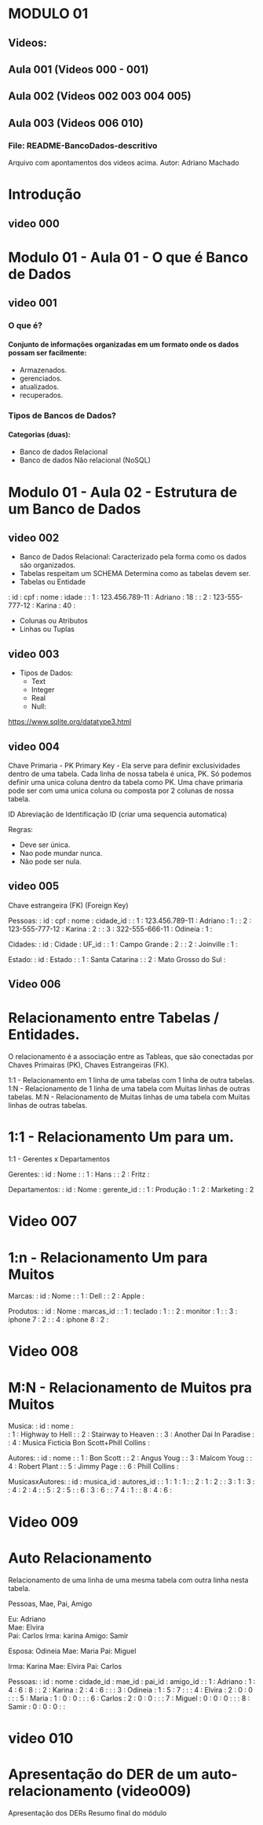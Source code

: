 # MODULO 01 
##  Videos: 
##  Aula 001 (Videos 000 - 001) 
##  Aula 002 (Videos 002 003 004 005)
##  Aula 003 (Videos 006 010)
### File: README-BancoDados-descritivo

Arquivo com apontamentos dos videos acima.
Autor: Adriano Machado 

# Introdução 
## video 000 

# Modulo 01 - Aula 01 - O que é Banco de Dados
## video 001 

### O que é?
#### Conjunto de informações organizadas em um formato onde os dados possam ser facilmente:
- Armazenados.
- gerenciados.
- atualizados.
- recuperados. 



### Tipos de Bancos de Dados?
#### Categorias (duas):
- Banco de dados Relacional
- Banco de dados Não relacional (NoSQL)

# Modulo 01 - Aula 02 - Estrutura de um Banco de Dados
## video 002

- Banco de Dados Relacional: Caracterizado pela forma como os dados são organizados.
- Tabelas respeitam um SCHEMA Determina como as tabelas devem ser. 
- Tabelas ou Entidade 
  
: id    : cpf	            : nome	    : idade :
:  1    : 123.456.789-11	: Adriano	: 18    :
:  2    : 123-555-777-12	: Karina	: 40    :

- Colunas ou Atributos 
- Linhas ou Tuplas 
  
## video 003

- Tipos de Dados:
  - Text 
  - Integer
  - Real
  - Null:

https://www.sqlite.org/datatype3.html 

## video 004

Chave Primaria - PK Primary Key - Ela serve para definir exclusividades dentro de uma tabela. Cada linha de nossa tabela é unica, PK. Só podemos definir uma unica coluna dentro da tabela como PK. Uma chave primaria pode ser com uma unica coluna ou composta por 2 colunas de nossa tabela. 

ID Abreviação de Identificação ID (criar uma sequencia automatica)

Regras:
- Deve ser única. 
- Nao pode mundar nunca. 
- Não pode ser nula. 


## video 005
Chave estrangeira (FK) (Foreign Key)

Pessoas:
: id    : cpf	            : nome	  : cidade_id :
:  1    : 123.456.789-11	: Adriano	: 1         :
:  2    : 123-555-777-12	: Karina	: 2         :
:  3    : 322-555-666-11  : Odineia : 1         :    

Cidades:
: id  : Cidade        : UF_id  :
: 1   : Campo Grande  : 2     :
: 2   : Joinville     : 1     :

Estado: 
: id  : Estado              : 
: 1   : Santa Catarina      : 
: 2   : Mato Grosso do Sul  : 


## Video 006 
# Relacionamento entre Tabelas / Entidades. 

O relacionamento é a associação entre as Tableas, que são conectadas por Chaves Primairas (PK), Chaves Estrangeiras (FK).

1:1 - Relacionamento em 1 linha de uma tabelas com 1 linha de outra tabelas.
1:N - Relacionamento de 1 linha de uma tabela com Muitas linhas de outras tabelas. 
M:N - Relacionamento de Muitas linhas de uma tabela com Muitas linhas de outras tabelas. 


# 1:1 - Relacionamento Um para um. 

1:1 - Gerentes x Departamentos 

Gerentes:
: id  : Nome      : 
: 1   : Hans      :
: 2   : Fritz     :

Departamentos:
: id  : Nome      : gerente_id : 
: 1   : Produção  : 1
: 2   : Marketing : 2


# Video 007
# 1:n - Relacionamento Um para Muitos

Marcas:
: id  : Nome      :
: 1   : Dell      :
: 2   : Apple     :

Produtos:
: id  : Nome      : marcas_id :
: 1   : teclado   : 1         :
: 2   : monitor   : 1         :
: 3   : iphone 7  : 2         :
: 4   : iphone 8  : 2         :


# Video 008
# M:N - Relacionamento de Muitos pra Muitos

Musica:
: id  :   nome  :  
: 1   : Highway to Hell                           :
: 2   : Stairway to Heaven                        :
: 3   : Another Dai In Paradise                   :
: 4   : Musica Ficticia Bon Scott+Phill Collins   :

Autores:
: id  : nome          :
: 1   : Bon Scott     :
: 2   : Angus Youg    : 
: 3   : Malcom Youg   :
: 4   : Robert Plant  :
: 5   : Jimmy Page    :
: 6   : Phill Collins : 

MusicasxAutores:
: id  : musica_id : autores_id  :
:  1  :     1     :   1         :
:  2  :     1     :   2         :
:  3  :     1     :   3         :
:  4  :     2     :   4         :
:  5  :     2     :   5         :
:  6  :     3     :   6         :
:  7        4     :   1         :
:  8  :     4     :   6         :


# Video 009
# Auto Relacionamento  
  Relacionamento de uma linha de uma mesma tabela com outra linha nesta tabela. 

Pessoas, Mae, Pai, Amigo 

Eu:  Adriano  
  Mae: Elvira  
  Pai: Carlos
  Irma: karina 
  Amigo: Samir 

Esposa: Odineia 
  Mae: Maria 
  Pai: Miguel
  
Irma: Karina
  Mae: Elvira
  Pai: Carlos



Pessoas:
: id    : nome	  : cidade_id : mae_id : pai_id :  amigo_id :
:  1    : Adriano	: 1         : 4      : 6      :  8        :
:  2    : Karina	: 2         : 4      : 6      :           :
:  3    : Odineia : 1         : 5      : 7      :           :
:  4    : Elvira  : 2         : 0      : 0      :           :
:  5    : Maria   : 1         : 0      : 0      :           :
:  6    : Carlos  : 2         : 0      : 0      :           :
:  7    : Miguel  : 0         : 0      : 0      :           :
:  8    : Samir   : 0         : 0      : 0      :           :

# video 010 
# Apresentação do DER de um auto-relacionamento (video009)

Apresentação dos DERs 
Resumo final do módulo 